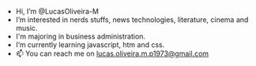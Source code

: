 -  Hi, I’m @LucasOliveira-M
-  I’m interested in nerds stuffs, news technologies, literature, cinema and music. 
- I'm majoring in business administration.
- I’m currently learning javascript, htm and css. 
- 📫 You can reach me on lucas.oliveira.m.p1973@gmail.com

<!---
LucasOliveira-M/LucasOliveira-M is a ✨ special ✨ repository because its `README.md` (this file) appears on your GitHub profile.
You can click the Preview link to take a look at your changes.
--->
